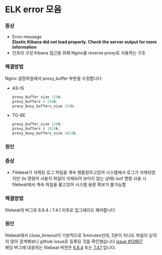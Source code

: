 # ELK error 모음


### 증상
- Error message<br>
  **Elastic Kibana did not load properly. Check the server output for more information**
- 인프라 구성
    Kibana 접근을 위해 Nginx를 reverse proxy로 사용하는 구조

### 해결방법
Nginx 설정파일에서 proxy_buffer 부분을 수정합니다

- AS-IS
    ```s
    proxy_buffer_size 128k;
	proxy_buffers 4 256k;
	proxy_busy_buffers_size 256k;
    ```
- TO-BE
    ```s
    proxy_buffer_size 128k;
	proxy_buffers 8 1024k;
	proxy_busy_buffers_size 1024k;
    ```

### 원인



### 증상
- Filebeat가 삭제된 로그 파일을 계속 핸들링하고있어 시스템에서 로그가 삭제되었지만 (ls 명령어 사용지 파일이 삭제되어 보이지 않는 상태) lsof 명령 사용 시 filebeat에서 계속 파일을 물고있어 시스템 용량 확보가 불가능함

### 해결방법
filebeat의 버그로 6.8.4 / 7.4.1 이후로 업그레이드 해야합니다

### 원인
filebeat에서 close_timeout이 기본적으로 5minutes인데, 5분이 지나도 파일이 닫히지 않아 검색해보니 github issue로 등록된 것을 확인했습니다 [issue #13907](http://github.com/elastic/beats/pulls?q=13907)<br>
해당 버그에 대응하는 filebeat 버전은 [6.8.4](https://www.elastic.co/guide/en/beats/libbeat/6.8/release-notes-6.8.4.html#_bugfixes_11) 또는 [7.4.1](https://www.elastic.co/guide/en/beats/libbeat/7.17/release-notes-7.4.1.html0) 입니다.